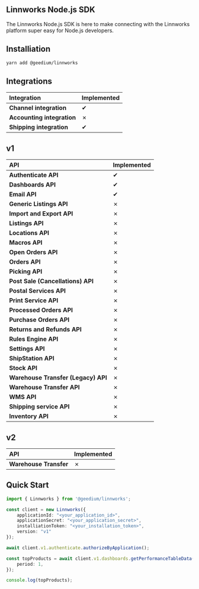 Linnworks Node.js SDK
---
The Linnworks Node.js SDK is here to make connecting with the Linnworks platform super easy for Node.js developers.

Installiation
---
```bash
yarn add @geedium/linnworks
```

Integrations
---
| Integration                  | Implemented |
|:-----------------------------|:------------|
| **Channel integration**      | ✔           |
| **Accounting integration**   | ✗           |
| **Shipping integration**     | ✔           |

v1
---
| API                                        | Implemented |
|:-------------------------------------------|:------------|
| **Authenticate API**                       | ✔           |
| **Dashboards API**                         | ✔           |
| **Email API**                              | ✔           |
| **Generic Listings API**                   | ✗           |
| **Import and Export API**                  | ✗           |
| **Listings API**                           | ✗           |
| **Locations API**                          | ✗           |
| **Macros API**                             | ✗           |
| **Open Orders API**                        | ✗           |
| **Orders API**                             | ✗           |
| **Picking API**                            | ✗           |
| **Post Sale (Cancellations) API**          | ✗           |
| **Postal Services API**                    | ✗           |
| **Print Service API**                      | ✗           |
| **Processed Orders API**                   | ✗           |
| **Purchase Orders API**                    | ✗           |
| **Returns and Refunds API**                | ✗           |
| **Rules Engine API**                       | ✗           |
| **Settings API**                           | ✗           |
| **ShipStation API**                        | ✗           |
| **Stock API**                              | ✗           |
| **Warehouse Transfer (Legacy) API**        | ✗           |
| **Warehouse Transfer API**                 | ✗           |
| **WMS API**                                | ✗           |
| **Shipping service API**                   | ✗           |
| **Inventory API**                          | ✗           |

v2
---
| API                    | Implemented |
|:-----------------------|:------------|
| **Warehouse Transfer** | ✗           |

Quick Start
---
```ts
import { Linnworks } from '@geedium/linnworks';

const client = new Linnworks({
    applicationId: "<your_application_id>",
    applicationSecret: "<your_application_secret>",
    installiationToken: "<your_installation_token>",
    version: "v1"
});

await client.v1.authenticate.authorizeByApplication();

const topProducts = await client.v1.dashboards.getPerformanceTableData({
    period: 1,
});

console.log(topProducts);
```
